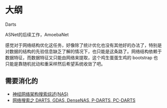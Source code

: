
# 大纲

Darts

ASNet的后续工作，AmoebaNet​


感觉对于网络结构优化这任务，好像除了统计优化也没有其他好的办法了，特别是对数据的结构的先验信息缺乏了解的情况下，也只能是这条路了。网络结构依赖于数据特征，而数据特征又只能由网络来提取，这个鸡生蛋蛋生鸡的 bootstrap 也只能是靠随机扰动和重采样然后希望系统收敛了吧。


## 需要消化的

- [神经网络架构搜索综述(NAS)](https://www.jianshu.com/p/f0960ac7d28a)
- [网络搜索之 DARTS, GDAS, DenseNAS, P-DARTS, PC-DARTS](https://zhuanlan.zhihu.com/p/73740783)
